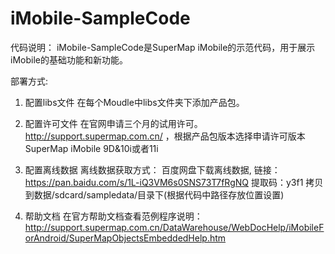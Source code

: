 # iMobile-SampleCode
代码说明：
iMobile-SampleCode是SuperMap iMobile的示范代码，用于展示iMobile的基础功能和新功能。

部署方式:
1. 配置libs文件
在每个Moudle中libs文件夹下添加产品包。

2. 配置许可文件 
在官网申请三个月的试用许可。http://support.supermap.com.cn/ ，根据产品包版本选择申请许可版本SuperMap iMobile 9D&10i或者11i

3. 配置离线数据
离线数据获取方式： 百度网盘下载离线数据, 链接：https://pan.baidu.com/s/1L-iQ3VM6s0SNS73T7fRgNQ 提取码：y3f1
拷贝到数据/sdcard/sampledata/目录下(根据代码中路径存放位置设置)

4. 帮助文档
在官方帮助文档查看范例程序说明： http://support.supermap.com.cn/DataWarehouse/WebDocHelp/iMobileForAndroid/SuperMapObjectsEmbeddedHelp.htm
